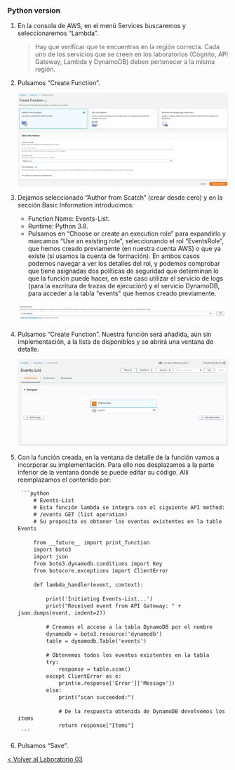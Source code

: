 
### Python version


1.	En la consola de AWS, en el menú Services buscaremos y seleccionaremos “Lambda”.
	> Hay que verificar que te encuentras en la región correcta. Cada uno de los servicios que se creen en los laboratorios (Cognito, API Gateway, Lambda y DynamoDB) deben pertenecer a la misma región.

2.	Pulsamos “Create Function”.
	<p align="center">
	    <img src="resources/Picture5.png">
	</p>
3. Dejamos seleccionado “Author from Scatch” (crear desde cero) y en la sección Basic Information introducimos:
      * Function Name: Events-List.
      * Runtime: Python 3.8.
      * Pulsamos en “Choose or create an execution role” para expandirlo y marcamos “Use an existing role”, seleccionando el rol  “EventsRole”, que hemos creado previamente (en nuestra cuenta AWS) o que ya existe (si usamos la cuenta de formación). En ambos casos podemos navegar a ver los detalles del rol, y podemos comprobar que tiene asignadas dos políticas de seguridad que determinan lo que la función puede hacer, en este caso utilizar el servicio de logs (para la escritura de trazas de ejecución) y el servicio DynamoDB, para acceder a la tabla "events" que hemos creado previamente.
	<p align="center">
	    <img src="resources/Picture1.png">
	</p>  
4. Pulsamos “Create Function”. Nuestra función será añadida, aún sin implementación, a la lista de disponibles y se abrirá una ventana de detalle.
	<p align="center">
	    <img src="resources/Picture2.png">
	</p>  
5. Con la función creada, en la ventana de detalle de la función vamos a incorporar su implementación. Para ello nos desplazamos a la parte inferior de la ventana donde se puede editar su código. Allí reemplazamos el contenido por:

	    ```python
		    # Events-List
		    # Esta función lambda se integra con el siguiente API method:
		    # /events GET (list operation)
		    # Su proposito es obtener los eventos existentes en la table Events
		    
			from __future__ import print_function
		    import boto3
		    import json
		    from boto3.dynamodb.conditions import Key
		    from botocore.exceptions import ClientError
		
		    def lambda_handler(event, context):
		
		        print('Initiating Events-List...')
		        print("Received event from API Gateway: " + json.dumps(event, indent=2))
		        
		        # Creamos el acceso a la tabla DynamoDB por el nombre
		        dynamodb = boto3.resource('dynamodb')
		        table = dynamodb.Table('events')
		
		        # Obtenemos todos los eventos existentes en la tabla
		        try:
		            response = table.scan()
		        except ClientError as e:
		            print(e.response['Error']['Message'])
		        else:
		            print("scan succeeded:")
		
		            # De la respuesta obtenida de DynamoDB devolvemos los items
		            return response["Items"]
	    ```

4.	Pulsamos “Save”.


[< Volver al Laboratorio 03 ](../../lab-03)  
